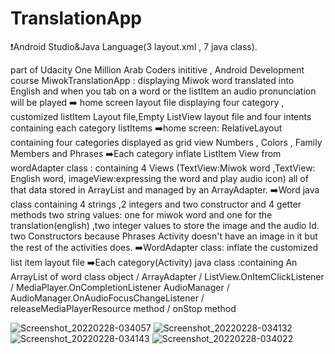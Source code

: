 # TranslationApp 
❗Android Studio&Java Language(3 layout.xml , 7 java class).

part of Udacity One Million Arab Coders inititive , Android Development course
MiwokTranslationApp : displaying  Miwok word translated into English and when you tab on a word or the listItem an audio pronunciation will be played
➡️ home screen layout file displaying four category , customized listItem Layout file,Empty ListView layout file and four intents containing each category listItems
➡️home screen: RelativeLayout containing four categories displayed as grid view
   Numbers , Colors , Family Members and Phrases
➡️Each category inflate ListItem View from wordAdapter class : containing 4 Views (TextView:Miwok word ,TextView: English word, imageView:expressing the word and play audio icon) all of that data stored in ArrayList and managed by an ArrayAdapter.
➡️Word java class containing 4 strings ,2 integers and two constructor and 4 getter methods
two string values: one for miwok word and one for the translation(english) ,two integer values to store the image and the audio Id. 
two Constructors because Phrases Activity doesn't have an image in it but the rest of the activities does.
➡️WordAdapter class: inflate the customized list item layout file 
➡️Each category(Activity) java class :containing An ArrayList of word class object / ArrayAdapter / ListView.OnItemClickListener / MediaPlayer.OnCompletionListener 
AudioManager / AudioManager.OnAudioFocusChangeListener / releaseMediaPlayerResource method / onStop method

   



![Screenshot_20220228-034057](https://user-images.githubusercontent.com/37903508/155910906-bdaf4067-3669-41d3-91d7-6eeb3ef879cf.png)
![Screenshot_20220228-034132](https://user-images.githubusercontent.com/37903508/155910898-cf3522a7-25ef-4576-93e3-aea111010469.png)
![Screenshot_20220228-034143](https://user-images.githubusercontent.com/37903508/155910901-b4646d1c-60ed-4574-a9c8-4a1606cf49fe.png)
![Screenshot_20220228-034022](https://user-images.githubusercontent.com/37903508/155910903-699a2fca-2986-44ba-b393-f099ac253724.png)
